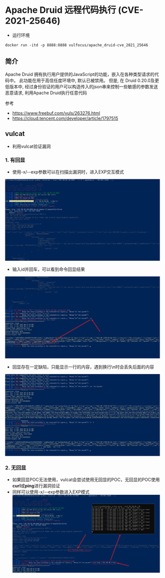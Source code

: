 # Apache Druid 远程代码执行 (CVE-2021-25646)

* 运行环境
```
docker run -itd -p 8888:8888 vulfocus/apache_druid-cve_2021_25646
```

## 简介
Apache Druid 拥有执行用户提供的JavaScript的功能，嵌入在各种类型请求的代码中。
此功能在用于高信任度环境中, 默认已被禁用。
但是, 在 Druid 0.20.0及更低版本中, 经过身份验证的用户可以构造传入的json串来控制一些敏感的参数发送恶意请求, 利用Apache Druid执行任意代码

参考
* https://www.freebuf.com/vuls/263276.html
* https://cloud.tencent.com/developer/article/1797515

## vulcat
* 利用vulcat验证漏洞

### 1. 有回显
* 使用-x/--exp参数可以在扫描出漏洞时，进入EXP交互模式

![](./01.png)

* 输入id并回车，可以看到命令回显结果

![](./02.png)

* 回显存在一定缺陷，只能显示一行的内容，遇到换行\n时会丢失后面的内容

![](./03.png)

### 2. 无回显
* 如果回显POC无法使用，vulcat会尝试使用无回显的POC，无回显的POC使用**curl**或**ping**进行漏洞验证
* 同样可以使用-x/--exp参数进入EXP模式
![](./04.png)

